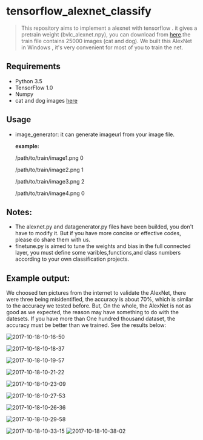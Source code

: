 # tensorflow_alexnet_classify
> This repository aims to implement a alexnet with tensorflow . it gives a pretrain weight (bvlc_alexnet.npy), you can download from 
[here](http://www.cs.toronto.edu/~guerzhoy/tf_alexnet/).the train file contains 25000 images (cat and dog). 
> We built this AlexNet in Windows ,  it's very convenient for most of you to train the net.

## Requirements
* Python 3.5
* TensorFlow 1.0
* Numpy
* cat and dog images [here](https://www.kaggle.com/c/dogs-vs-cats-redux-kernels-edition/data)

## Usage 
* image_generator: it can  generate imageurl  from your image file.  

    **example:**
    
    /path/to/train/image1.png 0
    
    /path/to/train/image2.png 1
    
    /path/to/train/image3.png 2
    
    /path/to/train/image4.png 0

## Notes:
* The alexnet.py and datagenerator.py files have been builded, you don't have to modify it. But if you have more concise or effective codes, please do share them with us.
* finetune.py is aimed to tune the weights and bias in the full connected layer, you must define some varibles,functions,and class numbers according to your own classification projects.  

## Example output:
We choosed ten pictures from the internet to validate the AlexNet, there were three being misidentified, the accuracy is about 70%, which is similar to the accuracy we tested before. But, On the whole, the AlexNet is not as good as we expected, the reason may have something to do with the datesets. If you have more than One hundred thousand dataset, the accuracy must be better than we trained.
See the results below:

![2017-10-18-10-16-50](http://qiniu.xdpie.com/2017-10-18-10-16-50.png)

![2017-10-18-10-18-37](http://qiniu.xdpie.com/2017-10-18-10-18-37.png)

![2017-10-18-10-19-57](http://qiniu.xdpie.com/2017-10-18-10-19-57.png)

![2017-10-18-10-21-22](http://qiniu.xdpie.com/2017-10-18-10-21-22.png)

![2017-10-18-10-23-09](http://qiniu.xdpie.com/2017-10-18-10-23-09.png)

![2017-10-18-10-27-53](http://qiniu.xdpie.com/2017-10-18-10-27-53.png)

![2017-10-18-10-26-36](http://qiniu.xdpie.com/2017-10-18-10-26-36.png)

![2017-10-18-10-29-58](http://qiniu.xdpie.com/2017-10-18-10-29-58.png)

![2017-10-18-10-33-15](http://qiniu.xdpie.com/2017-10-18-10-33-15.png)
![2017-10-18-10-38-02](http://qiniu.xdpie.com/2017-10-18-10-38-02.png)
    
 
